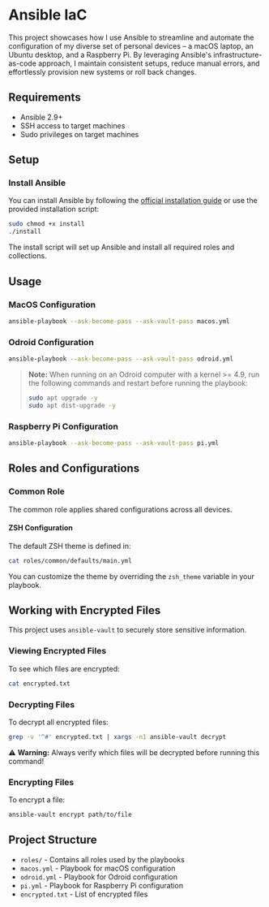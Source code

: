 # Ansible IaC

This project showcases how I use Ansible to streamline and automate the configuration of my diverse set of personal devices – a macOS laptop, an Ubuntu desktop, and a Raspberry Pi. By leveraging Ansible's infrastructure-as-code approach, I maintain consistent setups, reduce manual errors, and effortlessly provision new systems or roll back changes.

## Requirements

- Ansible 2.9+
- SSH access to target machines
- Sudo privileges on target machines

## Setup

### Install Ansible

You can install Ansible by following the [official installation guide](https://docs.ansible.com/ansible/latest/installation_guide/intro_installation.html) or use the provided installation script:

```bash
sudo chmod +x install
./install
```

The install script will set up Ansible and install all required roles and collections.

## Usage

### MacOS Configuration

```bash
ansible-playbook --ask-become-pass --ask-vault-pass macos.yml
```

### Odroid Configuration

```bash
ansible-playbook --ask-become-pass --ask-vault-pass odroid.yml
```

> **Note:** When running on an Odroid computer with a kernel >= 4.9, run the following commands and restart before running the playbook:
> ```bash
> sudo apt upgrade -y
> sudo apt dist-upgrade -y
> ```

### Raspberry Pi Configuration

```bash
ansible-playbook --ask-become-pass --ask-vault-pass pi.yml
```

## Roles and Configurations

### Common Role

The common role applies shared configurations across all devices.

#### ZSH Configuration

The default ZSH theme is defined in:
```bash
cat roles/common/defaults/main.yml
```

You can customize the theme by overriding the `zsh_theme` variable in your playbook.

## Working with Encrypted Files

This project uses `ansible-vault` to securely store sensitive information.

### Viewing Encrypted Files

To see which files are encrypted:
```bash
cat encrypted.txt
```

### Decrypting Files

To decrypt all encrypted files:
```bash
grep -v '^#' encrypted.txt | xargs -n1 ansible-vault decrypt
```

⚠️ **Warning:** Always verify which files will be decrypted before running this command!

### Encrypting Files

To encrypt a file:
```bash
ansible-vault encrypt path/to/file
```

## Project Structure

- `roles/` - Contains all roles used by the playbooks
- `macos.yml` - Playbook for macOS configuration
- `odroid.yml` - Playbook for Odroid configuration
- `pi.yml` - Playbook for Raspberry Pi configuration
- `encrypted.txt` - List of encrypted files

